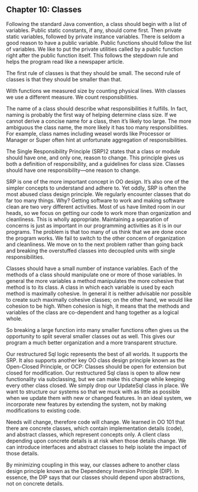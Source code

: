 ## Chapter 10: Classes

Following the standard Java convention, a class should begin with a list of variables. Public static constants, if any, should come first. Then private static variables, followed by private instance variables. There is seldom a good reason to have a public variable.
Public functions should follow the list of variables. We like to put the private utilities
called by a public function right after the public function itself. This follows the stepdown
rule and helps the program read like a newspaper article.


The first rule of classes is that they should be small. The second rule of classes is that they
should be smaller than that.


With functions we measured size by counting physical lines. With classes we use a
different measure. We count responsibilities.


The name of a class should describe what responsibilities it fulfills. In fact, naming
is probably the first way of helping determine class size. If we cannot derive a concise
name for a class, then it’s likely too large. The more ambiguous the class name, the more
likely it has too many responsibilities. For example, class names including weasel words
like Processor or Manager or Super often hint at unfortunate aggregation of
responsibilities.



The Single Responsibility Principle (SRP)2 states that a class or module should have one,
and only one, reason to change. This principle gives us both a definition of responsibility,
and a guidelines for class size. Classes should have one responsibility—one reason to
change.



SRP is one of the more important concept in OO design. It’s also one of the simpler
concepts to understand and adhere to. Yet oddly, SRP is often the most abused class design
principle. We regularly encounter classes that do far too many things. Why?
Getting software to work and making software clean are two very different activities.
Most of us have limited room in our heads, so we focus on getting our code to work more
than organization and cleanliness. This is wholly appropriate. Maintaining a separation of
concerns is just as important in our programming activities as it is in our programs.
The problem is that too many of us think that we are done once the program works.
We fail to switch to the other concern of organization and cleanliness. We move on to the
next problem rather than going back and breaking the overstuffed classes into decoupled
units with single responsibilities.



Classes should have a small number of instance variables. Each of the methods of a class
should manipulate one or more of those variables. In general the more variables a method
manipulates the more cohesive that method is to its class. A class in which each variable is
used by each method is maximally cohesive.
In general it is neither advisable nor possible to create such maximally cohesive
classes; on the other hand, we would like cohesion to be high. When cohesion is high, it
means that the methods and variables of the class are co-dependent and hang together as a
logical whole.



So breaking a large function into many smaller functions often gives us the opportunity to split several smaller classes out as well. This gives our program a much better organization and a more transparent structure.


Our restructured Sql logic represents the best of all worlds. It supports the SRP. It also
supports another key OO class design principle known as the Open-Closed Principle, or
OCP: Classes should be open for extension but closed for modification. Our restructured
Sql class is open to allow new functionality via subclassing, but we can make this change
while keeping every other class closed. We simply drop our UpdateSql class in place.
We want to structure our systems so that we muck with as little as possible when we
update them with new or changed features. In an ideal system, we incorporate new features by extending the system, not by making modifications to existing code.



Needs will change, therefore code will change. We learned in OO 101 that there are concrete classes, which contain implementation details (code), and abstract classes, which
represent concepts only. A client class depending upon concrete details is at risk when
those details change. We can introduce interfaces and abstract classes to help isolate the
impact of those details.



By minimizing coupling in this way, our classes adhere to another class design principle known as the Dependency Inversion Principle (DIP). In essence, the DIP says that our
classes should depend upon abstractions, not on concrete details.



